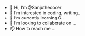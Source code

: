 - 👋 Hi, I’m @Sanjuthecoder
- 👀 I’m interested in coding, writing..
- 🌱 I’m currently learning C..
- 💞️ I’m looking to collaborate on ...
- 📫 How to reach me ...

<!---
Sanjuthecoder/Sanjuthecoder is a ✨ special ✨ repository because its `README.md` (this file) appears on your GitHub profile.
You can click the Preview link to take a look at your changes.
--->
